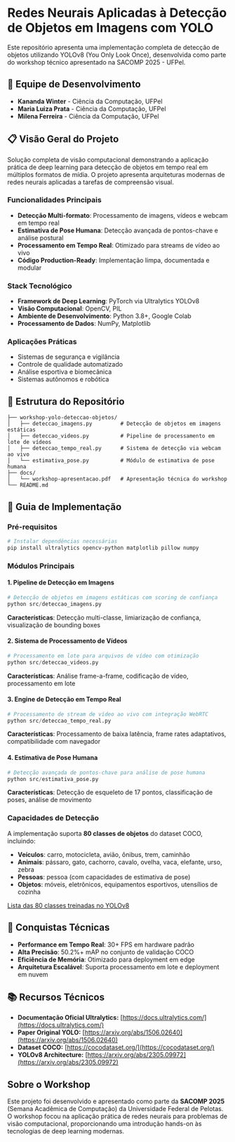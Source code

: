 # Redes Neurais Aplicadas à Detecção de Objetos em Imagens com YOLO

Este repositório apresenta uma implementação completa de detecção de objetos utilizando YOLOv8 (You Only Look Once), desenvolvida como parte do workshop técnico apresentado na SACOMP 2025 - UFPel.

## 👥 Equipe de Desenvolvimento
- **Kananda Winter** - Ciência da Computação, UFPel  
- **Maria Luiza Prata** - Ciência da Computação, UFPel
- **Milena Ferreira** - Ciência da Computação, UFPel

## 📋 Visão Geral do Projeto

Solução completa de visão computacional demonstrando a aplicação prática de deep learning para detecção de objetos em tempo real em múltiplos formatos de mídia. O projeto apresenta arquiteturas modernas de redes neurais aplicadas a tarefas de compreensão visual.

### Funcionalidades Principais
- **Detecção Multi-formato**: Processamento de imagens, vídeos e webcam em tempo real
- **Estimativa de Pose Humana**: Detecção avançada de pontos-chave e análise postural
- **Processamento em Tempo Real**: Otimizado para streams de vídeo ao vivo
- **Código Production-Ready**: Implementação limpa, documentada e modular

### Stack Tecnológico
- **Framework de Deep Learning**: PyTorch via Ultralytics YOLOv8
- **Visão Computacional**: OpenCV, PIL
- **Ambiente de Desenvolvimento**: Python 3.8+, Google Colab
- **Processamento de Dados**: NumPy, Matplotlib

### Aplicações Práticas
- Sistemas de segurança e vigilância
- Controle de qualidade automatizado
- Análise esportiva e biomecânica
- Sistemas autônomos e robótica

## 📁 Estrutura do Repositório

```
├── workshop-yolo-deteccao-objetos/
│   ├── deteccao_imagens.py         # Detecção de objetos em imagens estáticas
│   ├── deteccao_videos.py          # Pipeline de processamento em lote de vídeos
│   ├── deteccao_tempo_real.py      # Sistema de detecção via webcam ao vivo
│   └── estimativa_pose.py          # Módulo de estimativa de pose humana
├── docs/
│   └── workshop-apresentacao.pdf   # Apresentação técnica do workshop
└── README.md
```

## 🚀 Guia de Implementação

### Pré-requisitos
```bash
# Instalar dependências necessárias
pip install ultralytics opencv-python matplotlib pillow numpy
```

### Módulos Principais

#### 1. Pipeline de Detecção em Imagens
```python
# Detecção de objetos em imagens estáticas com scoring de confiança
python src/deteccao_imagens.py
```
**Características**: Detecção multi-classe, limiarização de confiança, visualização de bounding boxes

#### 2. Sistema de Processamento de Vídeos
```python
# Processamento em lote para arquivos de vídeo com otimização
python src/deteccao_videos.py
```
**Características**: Análise frame-a-frame, codificação de vídeo, processamento em lote

#### 3. Engine de Detecção em Tempo Real
```python
# Processamento de stream de vídeo ao vivo com integração WebRTC
python src/deteccao_tempo_real.py
```
**Características**: Processamento de baixa latência, frame rates adaptativos, compatibilidade com navegador

#### 4. Estimativa de Pose Humana
```python
# Detecção avançada de pontos-chave para análise de pose humana
python src/estimativa_pose.py
```
**Características**: Detecção de esqueleto de 17 pontos, classificação de poses, análise de movimento

### Capacidades de Detecção

A implementação suporta **80 classes de objetos** do dataset COCO, incluindo:
- **Veículos**: carro, motocicleta, avião, ônibus, trem, caminhão
- **Animais**: pássaro, gato, cachorro, cavalo, ovelha, vaca, elefante, urso, zebra
- **Pessoas**: pessoa (com capacidades de estimativa de pose)
- **Objetos**: móveis, eletrônicos, equipamentos esportivos, utensílios de cozinha

[Lista das 80 classes treinadas no YOLOv8](https://gist.github.com/rcland12/dc48e1963268ff98c8b2c4543e7a9be8)

## 🎯 Conquistas Técnicas

- **Performance em Tempo Real**: 30+ FPS em hardware padrão
- **Alta Precisão**: 50.2%+ mAP no conjunto de validação COCO
- **Eficiência de Memória**: Otimizado para deployment em edge
- **Arquitetura Escalável**: Suporta processamento em lote e deployment em nuvem

## 📚 Recursos Técnicos

- **Documentação Oficial Ultralytics:** [https://docs.ultralytics.com/](https://docs.ultralytics.com/)
- **Paper Original YOLO:** [https://arxiv.org/abs/1506.02640](https://arxiv.org/abs/1506.02640)
- **Dataset COCO:** [https://cocodataset.org/](https://cocodataset.org/)
- **YOLOv8 Architecture:** [https://arxiv.org/abs/2305.09972](https://arxiv.org/abs/2305.09972)

## Sobre o Workshop

Este projeto foi desenvolvido e apresentado como parte da **SACOMP 2025** (Semana Acadêmica de Computação) da Universidade Federal de Pelotas. O workshop focou na aplicação prática de redes neurais para problemas de visão computacional, proporcionando uma introdução hands-on às tecnologias de deep learning modernas.
